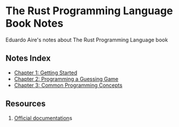 # The Rust Programming Language Book Notes

Eduardo Aire's notes about The Rust Programming Language book

## Notes Index

- [Chapter 1: Getting Started](./notes/01-getting-started)
- [Chapter 2: Programming a Guessing Game](./projects/e_03_guessing_game)
- [Chapter 3: Common Programming Concepts](./notes/03-common-programming-concepts.md)

## Resources

1. [Official documentation](https://www.rust-lang.org/learn)s
